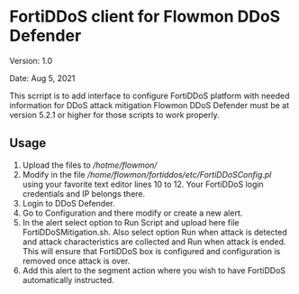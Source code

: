 # FortiDDoS client for Flowmon DDoS Defender

Version: 1.0

Date: Aug 5, 2021

This scrript is to add interface to configure FortiDDoS platform with needed information for DDoS attack mitigation Flowmon DDoS Defender must be at version 5.2.1 or higher for those scripts to work properly.
## Usage
1. Upload the files to _/hotme/flowmon/_
2. Modify in the file _/home/flowmon/fortiddos/etc/FortiDDoSConfig.pl_ using your favorite text editor lines 10 to 12. Your FortiDDoS login credentials and IP belongs there.
3. Login to DDoS Defender.
4. Go to Configuration and there modify or create a new alert.
5. In the alert select option to Run Script and upload here file FortiDDoSMitigation.sh. Also select option Run when attack is detected and attack characteristics are collected and Run when attack is ended. This will ensure that FortiDDoS box is configured and configuration is removed once attack is over.
6. Add this alert to the segment action where you wish to have FortiDDoS automatically instructed.

